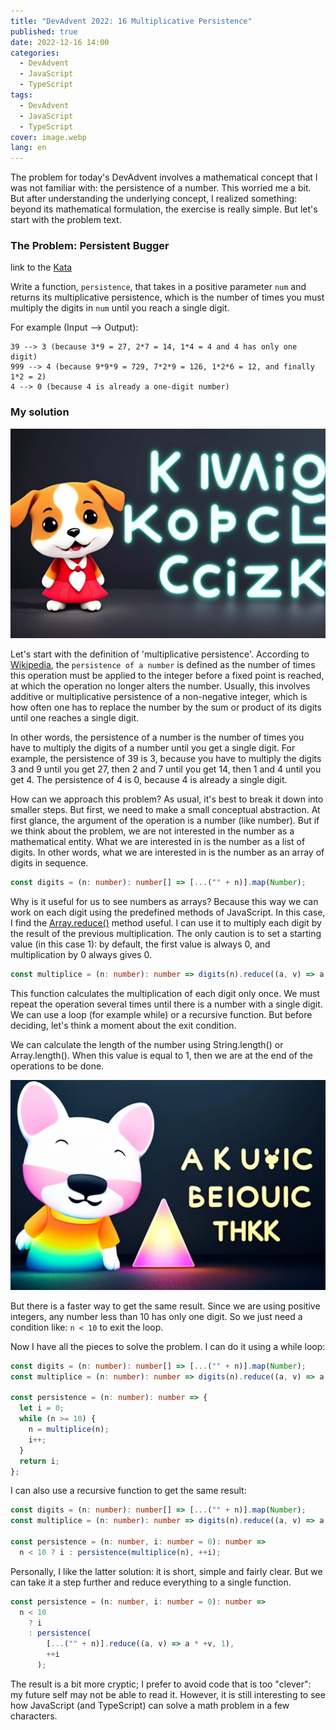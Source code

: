 ```yaml
---
title: "DevAdvent 2022: 16 Multiplicative Persistence"
published: true
date: 2022-12-16 14:00
categories:
  - DevAdvent
  - JavaScript
  - TypeScript
tags:
  - DevAdvent
  - JavaScript
  - TypeScript
cover: image.webp
lang: en
---
```


The problem for today's DevAdvent involves a mathematical concept that I was not familiar with: the persistence of a number. This worried me a bit. But after understanding the underlying concept, I realized something: beyond its mathematical formulation, the exercise is really simple. But let's start with the problem text.

### The Problem: Persistent Bugger

link to the [Kata](https://www.codewars.com/kata/55bf01e5a717a0d57e0000ec)

Write a function, `persistence`, that takes in a positive parameter `num` and returns its multiplicative persistence, which is the number of times you must multiply the digits in `num` until you reach a single digit.

For example (Input --> Output):

```
39 --> 3 (because 3*9 = 27, 2*7 = 14, 1*4 = 4 and 4 has only one digit)
999 --> 4 (because 9*9*9 = 729, 7*2*9 = 126, 1*2*6 = 12, and finally 1*2 = 2)
4 --> 0 (because 4 is already a one-digit number)
```

### My solution

![Immagine](./image-2.webp)

Let's start with the definition of 'multiplicative persistence'. According to [Wikipedia](https://en.wikipedia.org/wiki/Persistence_of_a_number), the `persistence of a number` is defined as the number of times this operation must be applied to the integer before a fixed point is reached, at which the operation no longer alters the number. Usually, this involves additive or multiplicative persistence of a non-negative integer, which is how often one has to replace the number by the sum or product of its digits until one reaches a single digit.

In other words, the persistence of a number is the number of times you have to multiply the digits of a number until you get a single digit. For example, the persistence of 39 is 3, because you have to multiply the digits 3 and 9 until you get 27, then 2 and 7 until you get 14, then 1 and 4 until you get 4. The persistence of 4 is 0, because 4 is already a single digit.

How can we approach this problem? As usual, it's best to break it down into smaller steps. But first, we need to make a small conceptual abstraction. At first glance, the argument of the operation is a number (like number). But if we think about the problem, we are not interested in the number as a mathematical entity. What we are interested in is the number as a list of digits. In other words, what we are interested in is the number as an array of digits in sequence.

```ts
const digits = (n: number): number[] => [...("" + n)].map(Number);
```

Why is it useful for us to see numbers as arrays? Because this way we can work on each digit using the predefined methods of JavaScript. In this case, I find the [Array.reduce()](https://developer.mozilla.org/en-US/docs/Web/JavaScript/Reference/Global_Objects/Array/reduce) method useful. I can use it to multiply each digit by the result of the previous multiplication. The only caution is to set a starting value (in this case 1): by default, the first value is always 0, and multiplication by 0 always gives 0.

```ts
const multiplice = (n: number): number => digits(n).reduce((a, v) => a * v, 1);
```

This function calculates the multiplication of each digit only once. We must repeat the operation several times until there is a number with a single digit. We can use a loop (for example while) or a recursive function. But before deciding, let's think a moment about the exit condition.

We can calculate the length of the number using String.length() or Array.length(). When this value is equal to 1, then we are at the end of the operations to be done.

![Immagine](./image-3.webp)

But there is a faster way to get the same result. Since we are using positive integers, any number less than 10 has only one digit. So we just need a condition like: `n < 10` to exit the loop.

Now I have all the pieces to solve the problem. I can do it using a while loop:

```ts
const digits = (n: number): number[] => [...("" + n)].map(Number);
const multiplice = (n: number): number => digits(n).reduce((a, v) => a * v, 1);

const persistence = (n: number): number => {
  let i = 0;
  while (n >= 10) {
    n = multiplice(n);
    i++;
  }
  return i;
};
```

I can also use a recursive function to get the same result:

```ts
const digits = (n: number): number[] => [...("" + n)].map(Number);
const multiplice = (n: number): number => digits(n).reduce((a, v) => a * v, 1);

const persistence = (n: number, i: number = 0): number =>
  n < 10 ? i : persistence(multiplice(n), ++i);
```

Personally, I like the latter solution: it is short, simple and fairly clear. But we can take it a step further and reduce everything to a single function.

```ts
const persistence = (n: number, i: number = 0): number =>
  n < 10
    ? i
    : persistence(
        [...("" + n)].reduce((a, v) => a * +v, 1),
        ++i
      );
```

The result is a bit more cryptic; I prefer to avoid code that is too "clever": my future self may not be able to read it. However, it is still interesting to see how JavaScript (and TypeScript) can solve a math problem in a few characters.